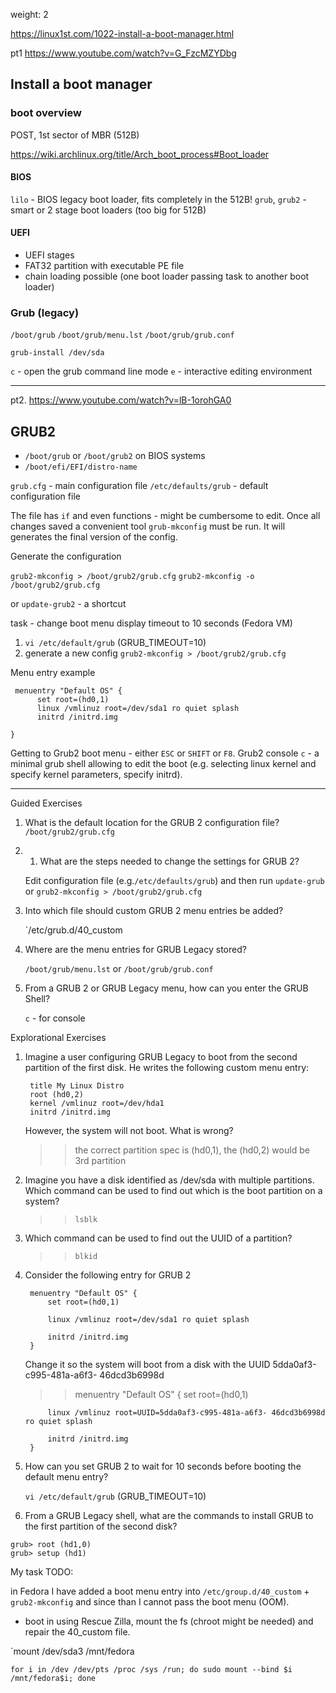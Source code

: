 weight: 2

https://linux1st.com/1022-install-a-boot-manager.html

pt1 https://www.youtube.com/watch?v=G_FzcMZYDbg

## Install a boot manager

### boot overview

POST, 1st sector of MBR (512B)

https://wiki.archlinux.org/title/Arch_boot_process#Boot_loader

#### BIOS

`lilo` - BIOS legacy boot loader, fits completely in the 512B!
`grub`, `grub2` - smart or 2 stage boot loaders (too big for 512B)

#### UEFI

- UEFI stages
- FAT32 partition with executable PE file
- chain loading possible (one boot loader passing task to another boot loader)


### Grub (legacy)

`/boot/grub`
`/boot/grub/menu.lst`
`/boot/grub/grub.conf`

`grub-install /dev/sda`

`c` - open the grub command line mode
`e` - interactive editing environment


---

pt2. https://www.youtube.com/watch?v=lB-1orohGA0

## GRUB2

- `/boot/grub` or `/boot/grub2` on BIOS systems
- `/boot/efi/EFI/distro-name`

`grub.cfg` - main configuration file
`/etc/defaults/grub` - default configuration file

The file has `if` and even functions - might be cumbersome to edit. Once all changes saved a convenient tool `grub-mkconfig` must be run. It will generates the final version of the config. 

Generate the configuration

`grub2-mkconfig > /boot/grub2/grub.cfg`
`grub2-mkconfig -o /boot/grub2/grub.cfg`

or `update-grub2` - a shortcut

task - change boot menu display timeout to 10 seconds (Fedora VM)

1. `vi /etc/default/grub` (GRUB_TIMEOUT=10)
2. generate a new config `grub2-mkconfig > /boot/grub2/grub.cfg`

Menu entry example

```
 menuentry "Default OS" {
      set root=(hd0,1)
      linux /vmlinuz root=/dev/sda1 ro quiet splash
      initrd /initrd.img

}
```


Getting to Grub2 boot menu - either `ESC` or `SHIFT` or `F8`. Grub2 console `c` - a minimal grub shell allowing to edit the boot (e.g. selecting linux kernel and specify kernel parameters, specify initrd).

---
Guided Exercises

1. What is the default location for the GRUB 2 configuration file?
   `/boot/grub2/grub.cfg`
   
2. 1. What are the steps needed to change the settings for GRUB 2?
   
   Edit configuration file (e.g.`/etc/defaults/grub`) and then run `update-grub` or `grub2-mkconfig > /boot/grub2/grub.cfg`
   
3. Into which file should custom GRUB 2 menu entries be added?
   
   `/etc/grub.d/40_custom
   
5. Where are the menu entries for GRUB Legacy stored?
   
   `/boot/grub/menu.lst` or `/boot/grub/grub.conf`

6. From a GRUB 2 or GRUB Legacy menu, how can you enter the GRUB Shell?
   
   `c` - for console


Explorational Exercises

1. Imagine a user configuring GRUB Legacy to boot from the second partition of the first disk. He writes the following custom menu entry:
    
        title My Linux Distro
        root (hd0,2)
        kernel /vmlinuz root=/dev/hda1
        initrd /initrd.img
    
    However, the system will not boot. What is wrong?
    
    >> the correct partition spec is (hd0,1), the (hd0,2) would be 3rd partition
    
2. Imagine you have a disk identified as /dev/sda with multiple partitions. Which command can be used to find out which is the boot partition on a system?
   
   >> `lsblk`
   
3. Which command can be used to find out the UUID of a partition?
   
   >> `blkid`
   
4. Consider the following entry for GRUB 2
    
        menuentry "Default OS" {
            set root=(hd0,1)
    
            linux /vmlinuz root=/dev/sda1 ro quiet splash
    
            initrd /initrd.img
        }
    
    Change it so the system will boot from a disk with the UUID 5dda0af3-c995-481a-a6f3- 46dcd3b6998d
    
    
    >>menuentry "Default OS" {
            set root=(hd0,1)
    
            linux /vmlinuz root=UUID=5dda0af3-c995-481a-a6f3- 46dcd3b6998d ro quiet splash
    
            initrd /initrd.img
        }
    
5. How can you set GRUB 2 to wait for 10 seconds before booting the default menu entry?
   
   `vi /etc/default/grub` (GRUB_TIMEOUT=10)
   
6. From a GRUB Legacy shell, what are the commands to install GRUB to the first partition of the second disk?

```
grub> root (hd1,0)
grub> setup (hd1)
```



My task TODO:

in Fedora I have added a boot menu entry into `/etc/group.d/40_custom` + `grub2-mkconfig` and since than I cannot pass the boot menu (OOM). 

- boot in using Rescue Zilla, mount the fs (chroot might be needed) and repair the 40_custom file.


`mount /dev/sda3 /mnt/fedora

`for i in /dev /dev/pts /proc /sys /run; do sudo mount --bind $i /mnt/fedora$i; done
`